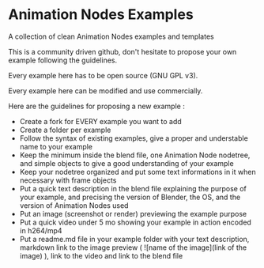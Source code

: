 # Animation Nodes Examples
A collection of clean Animation Nodes examples and templates

This is a community driven github, don't hesitate to propose your own example following the guidelines.

Every example here has to be open source (GNU GPL v3).

Every example here can be modified and use commercially.

Here are the guidelines for proposing a new example :
- Create a fork for EVERY example you want to add
- Create a folder per example
- Follow the syntax of existing examples, give a proper and understable name to your example
- Keep the minimum inside the blend file, one Animation Node nodetree, and simple objects to give a good understanding of your example
- Keep your nodetree organized and put some text informations in it when necessary with frame objects
- Put a quick text description in the blend file explaining the purpose of your example, and precising the version of Blender, the OS, and the version of Animation Nodes used
- Put an image (screenshot or render) previewing the example purpose
- Put a quick video under 5 mo showing your example in action encoded in h264/mp4
- Put a readme.md file in your example folder with your text description, markdown link to the image preview 
  ( ![name of the image](link of the image) ), link to the video and link to the blend file

